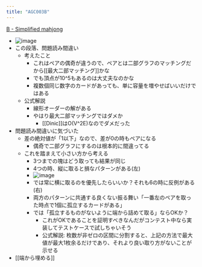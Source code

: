```yaml
---
title: "AGC003B"
---
```


[B - Simplified mahjong](https://atcoder.jp/contests/agc003/tasks/agc003_b)
- ![image](https://gyazo.com/3776cb4be722fd46b0626492d7a6a6c3/thumb/1000)
- この段落、問題読み間違い
    - 考えたこと
        - これはペアの偶奇が違うので、ペアとは二部グラフのマッチングだから[[最大二部マッチング]]かな
        - でも頂点が10^5もあるのは大丈夫なのかな
        - 複数個同じ数字のカードがあっても、単に容量を増やせばいいだけではある
    - 公式解説
        - 線形オーダーの解がある
        - やはり最大二部マッチングではダメか
            - [[Dinic]]はO(V^2E)なのでダメだった
- 問題読み間違いに気づいた
    - 差の絶対値が「1以下」なので、差が0の時もペアになる
        - 偶奇で二部グラフにするのは根本的に間違ってる
    - これを踏まえて小さい方から考える
        - 3つまでの塊はどう取っても結果が同じ
        - 4つの時、縦に取ると損なパターンがある(左)
        - ![image](https://gyazo.com/f9ca41f0dc1100449c1b4af2a65967c0/thumb/1000)
        - では常に横に取るのを優先したらいいか？それも6の時に反例がある(右)
        - 両方のパターンに共通する良くない振る舞い「一番左のペアを取った時点で1個に孤立するカードがある」
        - では「孤立するものがないように端から詰めて取る」ならOKか？
            - これがOKであることを証明すべきなんだがコンテスト中なら実装してテストケースで試しちゃいそう
            - 公式解説: 枚数が非ゼロの区間に分割すると、上記の方法で最大値が最大1枚余るだけであり、それより良い取り方がないことが示せる
- [[端から埋める]]
